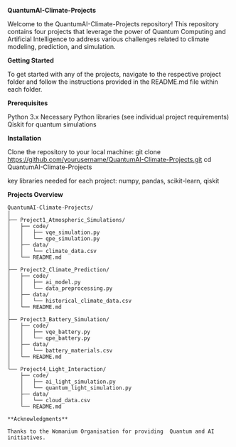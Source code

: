 **QuantumAI-Climate-Projects**

Welcome to the QuantumAI-Climate-Projects repository! This repository contains four projects that leverage the power of Quantum Computing and Artificial Intelligence to address various challenges related to climate modeling, prediction, and simulation.

**Getting Started**

To get started with any of the projects, navigate to the respective project folder and follow the instructions provided in the README.md file within each folder.

**Prerequisites**

Python 3.x
Necessary Python libraries (see individual project requirements)
Qiskit for quantum simulations

**Installation**
 
Clone the repository to your local machine:
git clone https://github.com/yourusername/QuantumAI-Climate-Projects.git
cd QuantumAI-Climate-Projects

key libraries needed for each project: numpy, pandas, scikit-learn, qiskit

**Projects Overview**

```plaintext
QuantumAI-Climate-Projects/
│
├── Project1_Atmospheric_Simulations/
│   ├── code/
│   │   ├── vqe_simulation.py
│   │   └── qpe_simulation.py
│   ├── data/
│   │   └── climate_data.csv
│   └── README.md
│
├── Project2_Climate_Prediction/
│   ├── code/
│   │   ├── ai_model.py
│   │   └── data_preprocessing.py
│   ├── data/
│   │   └── historical_climate_data.csv
│   └── README.md
│
├── Project3_Battery_Simulation/
│   ├── code/
│   │   ├── vqe_battery.py
│   │   └── qpe_battery.py
│   ├── data/
│   │   └── battery_materials.csv
│   └── README.md
│
└── Project4_Light_Interaction/
    ├── code/
    │   ├── ai_light_simulation.py
    │   └── quantum_light_simulation.py
    ├── data/
    │   └── cloud_data.csv
    └── README.md

**Acknowledgments**

Thanks to the Womanium Organisation for providing  Quantum and AI initiatives.

